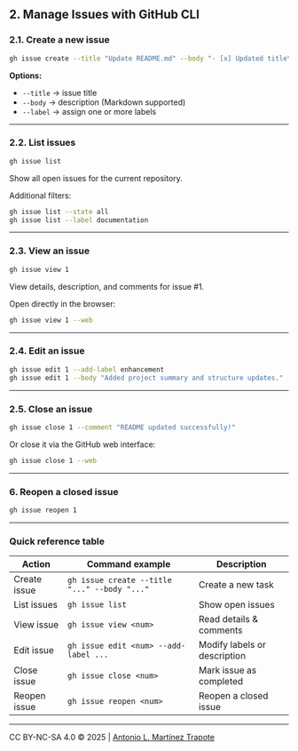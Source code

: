 ## 2. Manage Issues with GitHub CLI

### 2.1. Create a new issue
```bash
gh issue create --title "Update README.md" --body "- [x] Updated title\n- [ ] Added project summary\n- [ ] Updated structure" --label documentation
```

**Options:**
- `--title` → issue title  
- `--body` → description (Markdown supported)  
- `--label` → assign one or more labels  

---

### 2.2. List issues
```bash
gh issue list
```
Show all open issues for the current repository.

Additional filters:
```bash
gh issue list --state all
gh issue list --label documentation
```

---

### 2.3. View an issue
```bash
gh issue view 1
```
View details, description, and comments for issue #1.

Open directly in the browser:
```bash
gh issue view 1 --web
```

---

### 2.4. Edit an issue
```bash
gh issue edit 1 --add-label enhancement
gh issue edit 1 --body "Added project summary and structure updates."
```

---

### 2.5. Close an issue
```bash
gh issue close 1 --comment "README updated successfully!"
```
Or close it via the GitHub web interface:
```bash
gh issue close 1 --web
```

---

### 6. Reopen a closed issue
```bash
gh issue reopen 1
```

---

### Quick reference table

| Action           | Command example                                   | Description |
|------------------|---------------------------------------------------|-------------|
| Create issue     | `gh issue create --title "..." --body "..."`      | Create a new task |
| List issues      | `gh issue list`                                   | Show open issues |
| View issue       | `gh issue view <num>`                             | Read details & comments |
| Edit issue       | `gh issue edit <num> --add-label ...`             | Modify labels or description |
| Close issue      | `gh issue close <num>`                            | Mark issue as completed |
| Reopen issue     | `gh issue reopen <num>`                           | Reopen a closed issue |

---
CC BY-NC-SA 4.0 &copy; 2025 | [Antonio L. Martínez Trapote](https://github.com/antoniotrapote) 